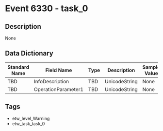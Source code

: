 # Event 6330 - task_0

## Description
None

## Data Dictionary
|Standard Name|Field Name|Type|Description|Sample Value|
|---|---|---|---|---|
|TBD|InfoDescription|TBD|UnicodeString|None|None|
|TBD|OperationParameter1|TBD|UnicodeString|None|None|

## Tags
* etw_level_Warning
* etw_task_task_0